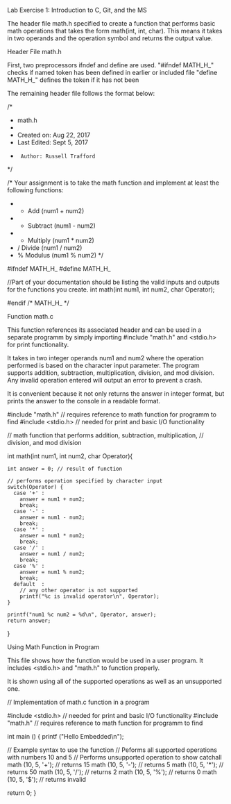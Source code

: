 Lab Exercise 1: Introduction to C, Git, and the MS

The header file math.h specified to create a function that performs basic
math operations that takes the form math(int, int, char). This means it takes
in two operands and the operation symbol and returns the output value.

Header File math.h

First, two preprocessors ifndef and define are used.
"#ifndef MATH_H_" checks if named token has been defined in earlier or included file
"define MATH_H_" defines the token if it has not been

The remaining header file follows the format below:

/*
 * math.h
 *
 *  Created on: Aug 22, 2017
 * 	Last Edited: Sept 5, 2017
 *      Author: Russell Trafford
 */

/* Your assignment is to take the math function and implement at least the following functions:
 * + Add (num1 + num2)
 * - Subtract (num1 - num2)
 * * Multiply (num1 * num2)
 * / Divide (num1 / num2)
 * % Modulus (num1 % num2)
*/

#ifndef MATH_H_
#define MATH_H_

//Part of your documentation should be listing the valid inputs and outputs for the functions you create.
int math(int num1, int num2, char Operator);

#endif /* MATH_H_ */

Function math.c

This function references its associated header and can be used in a separate programm
by simply importing #include "math.h" and <stdio.h> for print functionality.

It takes in two integer operands num1 and num2 where the operation performed is based on
the character input parameter. The program supports addition, subtraction, multiplication, 
division, and mod division. Any invalid operation entered will output an error to
prevent a crash.

It is convenient because it not only returns the answer in integer format, 
but prints the answer to the console in a readable format.

#include "math.h" // requires reference to math function for programm to find
#include <stdio.h> // needed for print and basic I/O functionality

// math function that performs addition, subtraction, multiplication,
// division, and mod division

int math(int num1, int num2, char Operator){
    
    int answer = 0; // result of function
    
	// performs operation specified by character input
    switch(Operator) {
      case '+' :
        answer = num1 + num2;
        break;
      case '-' :
        answer = num1 - num2;
        break;
      case '*' :
        answer = num1 * num2;
        break;
      case '/' :
        answer = num1 / num2;
        break;
      case '%' :
        answer = num1 % num2;
        break;
      default  :
		// any other operator is not supported
        printf("%c is invalid operator\n", Operator);
    }
    
    printf("num1 %c num2 = %d\n", Operator, answer);
    return answer;
}

Using Math Function in Program

This file shows how the function would be used in a user program. It 
includes <stdio.h> and "math.h" to function properly.

It is shown using all of the supported operations as well as an unsupported one.

// Implementation of math.c function in a program

#include <stdio.h> // needed for print and basic I/O functionality
#include "math.h" // requires reference to math function for programm to find 

int main ()
{
  printf ("Hello Embedded\n");
  
  // Example syntax to use the function
  // Peforms all supported operations with numbers 10 and 5
  // Performs unsupported operation to show catchall
  math (10, 5, '+'); // returns 15
  math (10, 5, '-'); // returns 5
  math (10, 5, '*'); // returns 50
  math (10, 5, '/'); // returns 2
  math (10, 5, '%'); // returns 0
  math (10, 5, '$'); // returns invalid

  return 0;
}
